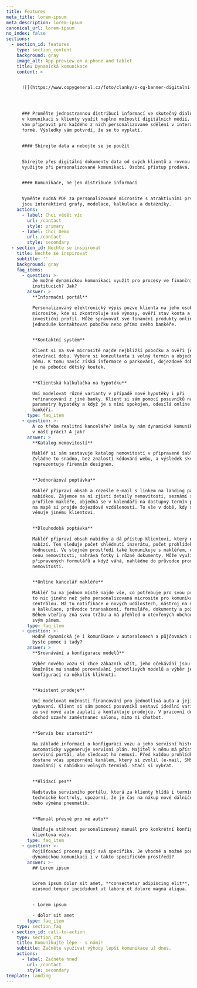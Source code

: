 ```yaml
---
title: Features
meta_title: lorem-ipsum
meta_description: lorem-ipsum
canonical_url: lorem-ipsum
no_index: false
sections:
  - section_id: features
    type: section_content
    background: gray
    image_alt: App preview on a phone and tablet
    title: Dynamická komunikace
    content: >


      ![](https://www.copygeneral.cz/foto/clanky/o-cg-banner-digitalni-komunikace-final.jpg)




      ### Proměňte jednostrannou distribuci informací ve skutečný dialog. Stačí
      v komunikaci s klienty využít naplno možností digitálních médií. Pomůžeme
      vám připravit pro každého z nich personalizované sdělení v interaktivní
      formě. Výsledky vám potvrdí, že se to vyplatí.


      #### Sbírejte data a nebojte se je použít


      Sbírejte přes digitální dokumenty data od svých klientů a rovnou je
      využijte při personalizované komunikaci. Osobní přístup prodává.


      #### Komunikace, ne jen distribuce informací


      Vyměňte nudná PDF za personalizované microsite s atraktivními prvky, jako
      jsou interaktivní grafy, modelace, kalkulace a dotazníky.
    actions:
      - label: Chci vědět víc
        url: /contact
        style: primary
      - label: Chci Demo
        url: /contact
        style: secondary
  - section_id: Nechte se inspirovat
    title: Nechte se inspirovat
    subtitle: ''
    background: gray
    faq_items:
      - question: >-
          Je možné dynamickou komunikaci využít pro procesy ve finančních
          institucích? Jak?
        answer: >
          **Informační portál**

          Personalizovaný elektronický výpis pozve klienta na jeho osobní
          microsite, kde si zkontroluje své výnosy, ověří stav konta a
          investiční profil. Může spravovat své finanční produkty online a
          jednoduše kontaktovat pobočku nebo přímo svého bankéře.


          **Kontaktní systém**

          Klient si na své micrositě najde nejbližší pobočku a ověří její
          otevírací dobu. Vybere si konzultanta i volný termín a objedná se k
          němu. K tomu navíc získá informace o parkování, dojezdové době a zda
          je na pobočce dětský koutek.


          **Klientská kalkulačka na hypotéku**

          Umí modelovat různé varianty v případě nové hypotéky i při
          refinancování z jiné banky. Klient si sám pomocí posuvníků nastavuje
          parametry hypotéky a když je s nimi spokojen, odesílá online poptávku
          bankéři.
        type: faq_item
      - question: >-
          A co třeba realitní kanceláře? Uměla by nám dynamická komunikace pomoc
          v naší práci? A jak?
        answer: >
          **Katalog nemovitostí**

          Makléř si sám sestavuje katalog nemovitostí v připravené šabloně.
          Zvládne to snadno, bez znalostí kódování webu, a výsledek skvěle
          reprezentuje firemním designem.


          **Jednorázová poptávka**

          Makléř připraví obsah a rozešle e-mail s linkem na landing page s
          nabídkou. Zájemce na ní zjistí detaily nemovitosti, seznámí se s
          profilem makléře, objedná se v kalendáři na dostupný termín prohlídky,
          na mapě si projde dojezdové vzdálenosti. To vše v době, kdy se makléř
          věnuje jinému klientovi.


          **Dlouhodobá poptávka**

          Makléř připraví obsah nabídky a dá přístup klientovi, který nemovitost
          nabízí. Ten sleduje počet shlédnutí inzerátu, počet prohlídek i jejich
          hodnocení. Ve stejném prostředí také komunikuje s makléřem, upravuje
          cenu nemovitosti, nahrává fotky i různé dokumenty. Může využít
          připravených formulářů a když váhá, nahlédne do průvodce prodejem
          nemovitosti.


          **Online kancelář makléře**

          Makléř tu na jednom místě najde vše, co potřebuje pro svou práci. Není
          to nic jiného než jeho personalizovaná microsite pro komunikaci s
          centrálou. Má tu notifikace o nových událostech, nástroj na modelování
          a kalkulace, průvodce transakcemi, formuláře, dokumenty a požadavky.
          Během vteřiny zná svou tržbu a má přehled o otevřených obchodech. Je
          svým pánem.
        type: faq_item
      - question: >-
          Hodně dynamická je i komunikace v autosalonech a půjčovnách aut. Uměli
          byste pomoc i tady?
        answer: >
          **Srovnávání a konfigurace modelů**

          Výběr nového vozu si chce zákazník užít, jeho očekávání jsou vysoká.
          Umožněte mu snadné porovnávání jednotlivých modelů a výběr jejich
          konfigurací na několik kliknutí.


          **Asistent prodeje**

          Umí modelovat možnosti financování pro jednotlivá auta a jejich
          vybavení. Klient si sám pomocí posuvníků sestaví ideální variantu, jak
          za své nové auto zaplatí a kontaktuje prodejce. V pracovní době s ním
          obchod uzavře zaměstnanec salonu, mimo ni chatbot.


          **Servis bez starostí**

          Na základě informací o konfiguraci vozu a jeho servisní historii se
          automaticky vygeneruje servisní plán. Majitel k němu má přístup přes
          servisní portál, ale sledovat ho nemusí. Před každou prohlídkou totiž
          dostane včas upozornění kanálem, který si zvolil (e-mail, SMS,
          zavolání) s nabídkou volných termínů. Stačí si vybrat.


          **Hlídací pes**

          Nadstavba servisního portálu, která za klienty hlídá i termíny
          technické kontroly, upozorní, že je čas na nákup nové dálniční známky
          nebo výměnu pneumatik.


          **Manuál přesně pro mé auto**

          Umožňuje stáhnout personalizovaný manuál pro konkrétní konfiguraci
          klientova vozu.
        type: faq_item
      - question: >-
          Pojišťovací procesy mají svá specifika. Je vhodné a možné použít
          dynamickou komunikaci i v takto specifickém prostředí?
        answer: >-
          ## Lorem ipsum


          Lorem ipsum dolor sit amet, **consectetur adipiscing elit**, sed do
          eiusmod tempor incididunt ut labore et dolore magna aliqua.


          - Lorem ipsum

          - dolor sit amet
        type: faq_item
    type: section_faq
  - section_id: call-to-action
    type: section_cta
    title: Komunikujte lépe - s námi!
    subtitle: Začněte využívat výhody lepší komunikace už dnes.
    actions:
      - label: Začněte hned
        url: /contact
        style: secondary
template: landing
---
```


